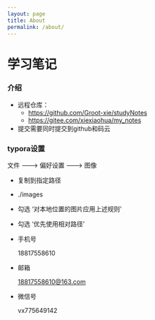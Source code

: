 ```yaml
---
layout: page
title: About
permalink: /about/
---
```


# 学习笔记

### 介绍

+ 远程仓库：
  + https://github.com/Groot-xie/studyNotes
  + https://gitee.com/xiexiaohua/my_notes
+ 提交需要同时提交到github和码云



### typora设置

文件 ---> 偏好设置 ---> 图像

+ 复制到指定路径
+ ./images
+ 勾选 ‘对本地位置的图片应用上述规则’
+ 勾选 ‘优先使用相对路径’



+ 手机号
  
  18817558610
  
+ 邮箱

  18817558610@163.com

+ 微信号

  vx775649142